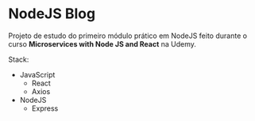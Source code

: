 # NodeJS Blog

Projeto de estudo do primeiro módulo prático em NodeJS feito durante o curso **Microservices with Node JS and React** na Udemy.

Stack:

- JavaScript
  - React
  - Axios
- NodeJS
  - Express
